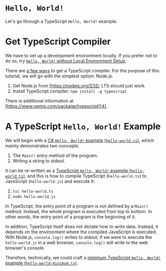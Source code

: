 ﻿# `Hello, World!`

Let's go through a TypeScript `Hello, World!` example.



# Get TypeScript Compiler

We have to set up a development environment locally.  If you prefer not
to do so, try [`Hello, World!` without Local Environment Setup][1].

[1]: hello-world-without-local-environment-setup.md

There are [a few ways][2] to get a TypeScript compiler.  For the purpose
of this tutorial, we will go with the simplest option: Node.js.

[2]: https://www.typescriptlang.org/index.html#download-links

1. Get Node.js from [https://nodejs.org/][3]]; LTS should just work.
2. Install TypeScript compiler: `npm install -g typescript`

[3]: https://nodejs.org/

There is additional information at
[https://www.npmjs.com/package/typescript][4].

[4]: https://www.npmjs.com/package/typescript



# A TypeScript `Hello, World!` Example

We will begin with a [C# `Hello, World!` example (`hello-world.cs`)][5],
which mainly demonstrates two concepts:

1. The `Main()` entry method of the program.
2. Writing a string to stdout.

[5]: hello-world.cs

It can be re-written as a
[TypeScript `Hello, World!` example (`hello-world.ts`)][6], and this is
how to compile TypeScript (`hello-world.ts`) to JavsScript
(`hello-world.js`) and execute it:

1. `tsc hello-world.ts`
2. `node hello-world.js`

[6]: hello-world.ts

In TypeScript, the entry point of a program is not defined by a `Main()`
method.  Instead, the whole program is executed from top to bottom.  In
other words, the entry point of a program is the beginning of it.

In addition, TypeScript itself does not dictate how to write data.
Instead, it depends on the environment where the compiled JavaScript is
executed.  With Node.js, `console.log()` writes to stdout; if we were to
execute the `hello-world.js` in a web browser, `console.log()` will
write to the web browser's console.

Therefore, technically, we could craft a
[minimum TypeScript `Hello, World!` example (`hello-world-minimum.ts`)][7].

[7]: hello-world-minimum.ts

